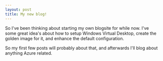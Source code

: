 ```yaml
---
layout: post
title: My new blog!
---
```


So I've been thinking about starting my own blogsite for while now.
I've some great idea's about how to setup Windows Virtual Desktop, create the golden image for it, and enhance the default configuration.

So my first few posts will probably about that, and afterwards I'll blog about anything Azure related.
